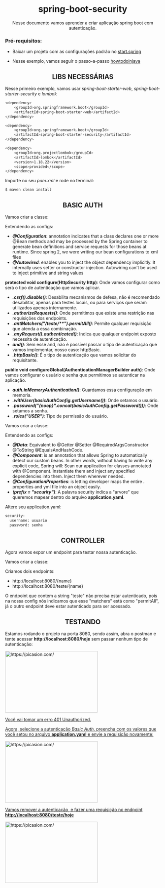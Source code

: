 <h1 align="center">spring-boot-security</h1>
<p align="center">Nesse documento vamos aprender a criar aplicação spring boot com autenticação.</p>

### Pré-requisitos:

- Baixar um projeto com as configurações padrão no [start.spring](https://start.spring.io/)

- Nesse exemplo, vamos seguir o passo-a-passo [howtodoinjava](https://howtodoinjava.com/spring-boot2/security-rest-basic-auth-example/)

<h2 align="center">LIBS NECESSÁRIAS</h2>

Nesse primeiro exemplo, vamos usar _spring-boot-starter-web_, _spring-boot-starter-security_ e _lombok_

```bash
<dependency>
    <groupId>org.springframework.boot</groupId>
    <artifactId>spring-boot-starter-web</artifactId>
</dependency>

<dependency>
    <groupId>org.springframework.boot</groupId>
    <artifactId>spring-boot-starter-security</artifactId>
</dependency>

<dependency>
    <groupId>org.projectlombok</groupId>
    <artifactId>lombok</artifactId>
    <version>1.18.22</version>
    <scope>provided</scope>
</dependency>
```

Importe no seu _pom.xml_ e rode no terminal:

```bash
$ maven clean install
```

<h2 align="center">BASIC AUTH</h2>

Vamos criar a classe:

<script src="https://gist.github.com/tiiamati/c0541274bcfd2d4317a13067a6e333af.js"></script>

Entendendo as configs:
- **_@Configuration_**: annotation indicates that a class declares one or more @Bean methods and may be processed by the Spring container to generate bean definitions and service requests for those beans at runtime. Since spring 2, we were writing our bean configurations to xml files
- **_@Autowired_**: enables you to inject the object dependency implicitly. It internally uses setter or constructor injection. Autowiring can't be used to inject primitive and string values

**protected void configure(HttpSecurity http)**: Onde vamos configurar como será o tipo de autenticação que vamos aplicar.
- **_.csrf().disable()_**: Desabilita mecanismos de defesa, não é recomendado desabilitar, apenas para testes locais, ou para serviços que seram utilizados apenas internamente.
- **_.authorizeRequests()_**: Onde permitimos que existe uma restrição nas requisições dos endpoints.
- **_.antMatchers("/teste/\*\*").permitAll()_**: Permite qualquer requisição que atenda a essa combinação.
- **_.anyRequest().authenticated()_**: Indica que qualquer endpoint exposto necessita de autenticação.
- **_and()_**: Sem esse and, não é possível passar o tipo de autenticação que vamos implementar, nosso caso: httpBasic.
- **_.httpBasic()_**: É o tipo de autenticação que vamos solicitar do requisitante.

**public void configureGlobal(AuthenticationManagerBuilder auth)**: Onde vamos configurar o usuário e senha que permitimos se autenticar na aplicação.
- **_auth.inMemoryAuthentication()_**: Guardamos essa configuração em memoria.
- **_.withUser(basicAuthConfig.getUsername())_**: Onde setamos o usuário.
- **_.password("{noop}".concat(basicAuthConfig.getPassword()))_**: Onde setamos a senha.
- **_.roles("USER")_**: Tipo de permissão do usuário.

Vamos criar a classe:

<script src="https://gist.github.com/tiiamati/2c3951cadbaf53972b850173a77dd3e6.js"></script>

Entendendo as configs:

- **_@Data_**: Equivalent to @Getter @Setter @RequiredArgsConstructor @ToString @EqualsAndHashCode.
- **_@Component_**: is an annotation that allows Spring to automatically detect our custom beans. In other words, without having to write any explicit code, Spring will: Scan our application for classes annotated with @Component. Instantiate them and inject any specified dependencies into them. Inject them wherever needed.
- **_@ConfigurationProperties_**: is letting developer maps the entire . properties and yml file into an object easily. 
- **_(prefix = "security")_**: A palavra security indica a "arvore" que queremos mapear dentro do arquivo **application.yaml**.

Altere seu application.yaml:

```bash
security:
  username: usuario
  password: senha
```

<h2 align="center">CONTROLLER</h2>

Agora vamos expor um endpoint para testar nossa autenticação.

Vamos criar a classe:

<script src="https://gist.github.com/tiiamati/32d1eb97698de9d5092da731850fa1d3.js"></script>

Criamos dois endpoints:
- http://localhost:8080/{name}
- http://localhost:8080/teste/{name}

O endpoint que contem a string "teste" não precisa estar autenticado, pois na nossa config nós indicamos que esse "matchers" está como "permitAll", já o outro endpoint deve estar autenticado para ser acessado.

<h2 align="center">TESTANDO</h2>

Estamos rodando o projeto na porta 8080, sendo assim, abra o postman e tente acessar **http://localhost:8080/hoje** sem passar nenhum tipo de autenticação:

<img src="https://i.picasion.com/pic92/4d08a17c4f96ef15e17983320f42db1c.gif" width="300" height="199" border="0" alt="https://picasion.com/" /></a><br /><a href="https://picasion.com/">

Você vai tomar um erro 401 Unauthorized. 

Agora, selecione a autenticação _Basic Auth_, preencha com os valores que você setou no arquivo **application.yaml** e envie a requisição novamente:

<img src="https://i.picasion.com/pic92/45336db98e5b2ba58a9795ce01f1bf6a.gif" width="300" height="199" border="0" alt="https://picasion.com/" /></a><br /><a href="https://picasion.com/">
 
Vamos remover a autenticação, e fazer uma requisição no endpoint **http://localhost:8080/teste/hoje**

<img src="https://i.picasion.com/pic92/1f306b284cbb41498b6cfaf51441e306.gif" width="300" height="198" border="0" alt="https://picasion.com/" /></a><br /><a href="https://picasion.com/">